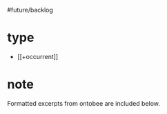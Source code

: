 #future/backlog 

# type
- [[+occurrent]]

# note
Formatted excerpts from ontobee are included below.
